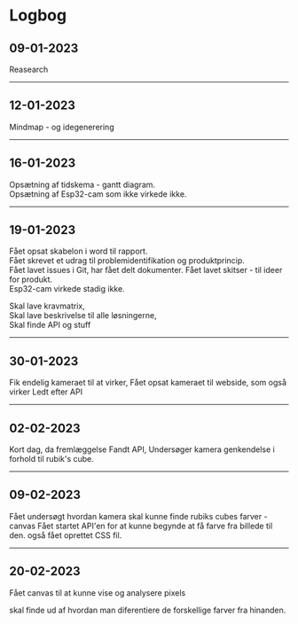 # Logbog

## 09-01-2023

Reasearch

---

## 12-01-2023

Mindmap - og idegenerering

---

## 16-01-2023

Opsætning af tidskema - gantt diagram.  
Opsætning af Esp32-cam som ikke virkede ikke.

---

## 19-01-2023

Fået opsat skabelon i word til rapport.  
Fået skrevet et udrag til problemidentifikation og produktprincip.  
Fået lavet issues i Git, har fået delt dokumenter.
Fået lavet skitser - til ideer for produkt.  
Esp32-cam virkede stadig ikke.

Skal lave kravmatrix,  
Skal lave beskrivelse til alle løsningerne,  
Skal finde API og stuff

---

## 30-01-2023

Fik endelig kameraet til at virker,
Fået opsat kameraet til webside, som også virker
Ledt efter API

---

## 02-02-2023

Kort dag, da fremlæggelse
Fandt API,
Undersøger kamera genkendelse i forhold til rubik's cube.

---

## 09-02-2023

Fået undersøgt hvordan kamera skal kunne finde rubiks cubes farver - canvas
Fået startet API'en for at kunne begynde at få farve fra billede til den.
også fået oprettet CSS fil.

---

## 20-02-2023
Fået canvas til at kunne vise og analysere pixels

skal finde ud af hvordan man diferentiere de forskellige farver fra hinanden.